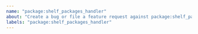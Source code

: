 ```yaml
---
name: "package:shelf_packages_handler"
about: "Create a bug or file a feature request against package:shelf_packages_handler."
labels: "package:shelf_packages_handler"
---
```

